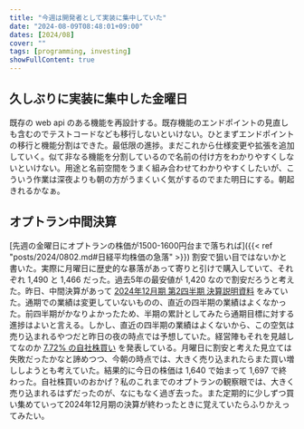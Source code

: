 ```yaml
---
title: "今週は開発者として実装に集中していた"
date: "2024-08-09T08:48:01+09:00"
dates: [2024/08]
cover: ""
tags: [programming, investing]
showFullContent: true
---
```


## 久しぶりに実装に集中した金曜日

既存の web api のある機能を再設計する。既存機能のエンドポイントの見直しも含むのでテストコードなども移行しないといけない。ひとまずエンドポイントの移行と機能分割はできた。最低限の進捗。まだこれから仕様変更や拡張を追加していく。似て非なる機能を分割しているので名前の付け方をわかりやすくしないといけない。用途と名前空間をうまく組み合わせてわかりやすくしたいが、こういう作業は深夜よりも朝の方がうまくいく気がするのでまた明日にする。朝起きれるかなぁ。

## オプトラン中間決算

[先週の金曜日にオプトランの株価が1500-1600円台まで落ちれば]({{< ref "posts/2024/0802.md#日経平均株価の急落" >}}) 割安で狙い目ではないかと書いた。実際に月曜日に歴史的な暴落があって寄りと引けで購入していて、それぞれ 1,490 と 1,466 だった。過去5年の最安値が 1,420 なので割安だろうと考えた。昨日、中間決算があって [2024年12月期 第2四半期 決算説明資料](https://www.optorun.co.jp/ir/upload_file/m000-/2024_0808_2q.pdf) をみていた。通期での業績は変更していないものの、直近の四半期の業績はよくなかった。前四半期がかなりよかったため、半期の累計としてみたら通期目標に対する進捗はよいと言える。しかし、直近の四半期の業績はよくないから、この空気は売り込まれるやつだと昨日の夜の時点では予想していた。経営陣もそれを見越してなのか [7.72% の自社株買い](https://www.optorun.co.jp/ir/upload_file/tdnrelease/6235_20240808566828_P01_.pdf) を発表している。月曜日に割安と考えた見立ては失敗だったかなと諦めつつ、今朝の時点では、大きく売り込まれたらまた買い増ししようとも考えていた。結果的に今日の株価は 1,640 で始まって 1,697 で終わった。自社株買いのおかげ？私のこれまでのオプトランの観察眼では、大きく売り込まれるはずだったのが、なにもなく過ぎ去った。また定期的に少しずつ買い集めていって2024年12月期の決算が終わったときに覚えていたらふりかえってみたい。

